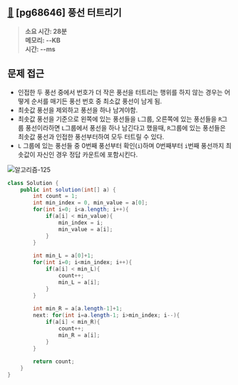 ## [🎈](https://school.programmers.co.kr/learn/courses/30/lessons/68646) [pg68646] 풍선 터트리기

> **소요 시간: 28분<br>
> 메모리: --KB<br>
> 시간: --ms**
## 문제 접근
- 인접한 두 풍선 중에서 번호가 더 작은 풍선을 터트리는 행위를 하지 않는 경우는 어떻게 순서를 매기든 풍선 번호 중 최소값 풍선이 남게 됨.
- 최솟값 풍선을  제외하고 풍선을 하나 남겨야함.
- 최솟값 풍선을 기준으로 왼쪽에 있는 풍선들을 `L`그룹, 오른쪽에 있는 풍선들을 `R`그룹 풍선이라하면 `L`그룹에서 풍선을 하나 남긴다고 했을때, `R`그룹에 있는 풍선들은 최솟값 풍선과 인접한 풍선부터하여 모두 터트릴 수 있다.
- `L` 그룹에 있는 풍선들 중 0번째 풍선부터 확인(`i`)하며 0번째부터 `i`번째 풍선까지 최솟값이 자신인 경우 정답 카운트에 포함시킨다.

![알고리즘-125](https://github.com/NewSainTurtle/NewSainTurtleAlgo2/assets/26339069/9e6918f4-372a-4398-b9a2-11cb4548801a)

```java
class Solution {
    public int solution(int[] a) {
        int count = 1;
        int min_index = 0, min_value = a[0];
        for(int i=0; i<a.length; i++){
            if(a[i] < min_value){
                min_index = i;
                min_value = a[i];
            }
        }
        
        int min_L = a[0]+1;
        for(int i=0; i<min_index; i++){
            if(a[i] < min_L){
                count++;
                min_L = a[i];
            }
        }
        
        int min_R = a[a.length-1]+1;
        next: for(int i=a.length-1; i>min_index; i--){
            if(a[i] < min_R){
                count++;
                min_R = a[i];
            }
        }
        
        return count;
    }
}
```
